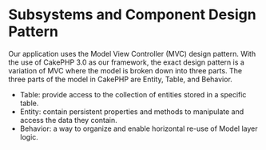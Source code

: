 # Subsystems and Component Design Pattern  
Our application uses the Model View Controller (MVC) design pattern. With the use of CakePHP 3.0 as our framework, the exact design pattern is a variation of MVC where the model is broken down into three parts. The three parts of the model in CakePHP are Entity, Table, and Behavior.  

- Table: provide access to the collection of entities stored in a specific table.  
- Entity: contain persistent properties and methods to manipulate and access the data they contain.  
- Behavior: a way to organize and enable horizontal re-use of Model layer logic.  
